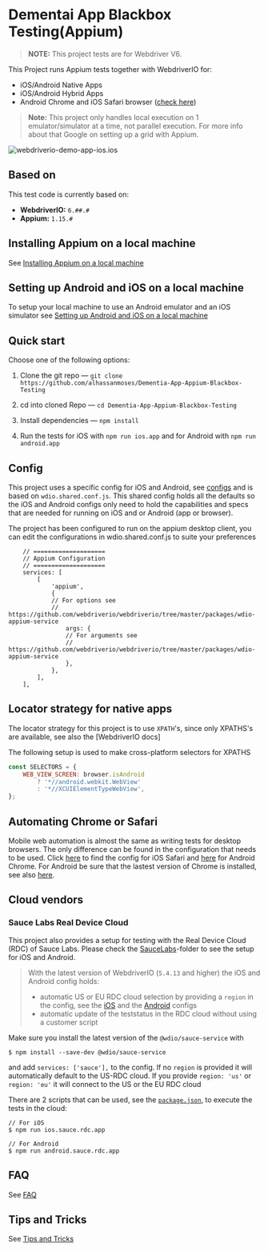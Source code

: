 # Dementai App Blackbox Testing(Appium)

> **NOTE:**
> This project tests are for Webdriver V6.

This Project runs Appium tests together with WebdriverIO for:

- iOS/Android Native Apps
- iOS/Android Hybrid Apps
- Android Chrome and iOS Safari browser ([check here](./README.md#automating-chrome-or-safari))

> **Note:**
> This project only handles local execution on 1 emulator/simulator at a time, not parallel execution. For more info about that Google on setting up a grid with Appium.

![webdriverio-demo-app-ios.ios](./docs/assets/appium-tests.gif)

## Based on
This test code is currently based on:
- **WebdriverIO:** `6.##.#`
- **Appium:** `1.15.#`


## Installing Appium on a local machine
See [Installing Appium on a local machine](./docs/APPIUM.md)

## Setting up Android and iOS on a local machine
To setup your local machine to use an Android emulator and an iOS simulator see [Setting up Android and iOS on a local machine](./docs/ANDROID_IOS_SETUP.md)

## Quick start
Choose one of the following options:

1. Clone the git repo — `git clone https://github.com/alhassanmoses/Dementia-App-Appium-Blackbox-Testing`

2. cd into cloned Repo — `cd Dementia-App-Appium-Blackbox-Testing`

3. Install dependencies — `npm install`
 
4. Run the tests for iOS with `npm run ios.app` and for Android with `npm run android.app`

## Config
This project uses a specific config for iOS and Android, see [configs](./config/) and is based on `wdio.shared.conf.js`.
This shared config holds all the defaults so the iOS and Android configs only need to hold the capabilities and specs that are needed for running on iOS and or Android (app or browser).

The project has been configured to run on the appium desktop client, you can edit the configurations in wdio.shared.conf.js to suite your preferences
```
    // ====================
    // Appium Configuration
    // ====================
    services: [
        [
            'appium',
            {
            // For options see
            // https://github.com/webdriverio/webdriverio/tree/master/packages/wdio-appium-service
                args: {
                // For arguments see
                // https://github.com/webdriverio/webdriverio/tree/master/packages/wdio-appium-service
                },                
            },
        ],
    ],
```

## Locator strategy for native apps
The locator strategy for this project is to use `XPATH`'s, since only XPATHS's are available, see also the [WebdriverIO docs]

The following setup is used to make cross-platform selectors for XPATHS

```js
const SELECTORS = {
    WEB_VIEW_SCREEN: browser.isAndroid
        ? '*//android.webkit.WebView'
        : '*//XCUIElementTypeWebView',
};
```

## Automating Chrome or Safari
Mobile web automation is almost the same as writing tests for desktop browsers. The only difference can be found in the configuration that needs to be used.
Click [here](./config/wdio.ios.browser.conf.js) to find the config for iOS Safari and [here](./config/wdio.android.browser.conf.js) for Android Chrome.
For Android be sure that the lastest version of Chrome is installed, see also [here](./docs/FAQ.md#i-get-the-error-no-chromedriver-found-that-can-automate-chrome-).


## Cloud vendors

### Sauce Labs Real Device Cloud
This project also provides a setup for testing with the Real Device Cloud (RDC) of Sauce Labs. Please check the [SauceLabs](./config/saucelabs)-folder to see the setup for iOS and Android.

> With the latest version of WebdriverIO (`5.4.13` and higher) the iOS and Android config holds:
> - automatic US or EU RDC cloud selection by providing a `region` in the config, see the [iOS](./config/saucelabs/wdio.ios.rdc.app.conf.js) and the [Android](./config/saucelabs/wdio.ios.rdc.app.conf.js) configs
> - automatic update of the teststatus in the RDC cloud without using a customer script

Make sure you install the latest version of the `@wdio/sauce-service` with

```shell
$ npm install --save-dev @wdio/sauce-service
```

and add `services: ['sauce'],` to the config. If no `region` is provided it will automatically default to the US-RDC cloud.
If you provide `region: 'us'` or `region: 'eu'` it will connect to the US or the EU RDC cloud

There are 2 scripts that can be used, see the [`package.json`](./package.json), to execute the tests in the cloud:

    // For iOS
    $ npm run ios.sauce.rdc.app

    // For Android
    $ npm run android.sauce.rdc.app

## FAQ
See [FAQ](./docs/FAQ.md)

## Tips and Tricks
See [Tips and Tricks](./docs/TIPS_TRICKS.md)
